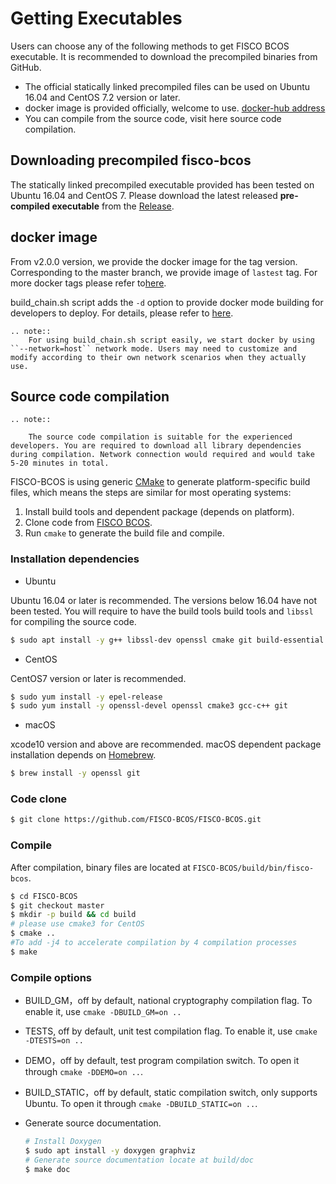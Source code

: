 # Getting Executables

Users can choose any of the following methods to get FISCO BCOS executable. It is recommended to download the precompiled binaries from GitHub.

- The official statically linked precompiled files can be used on Ubuntu 16.04 and CentOS 7.2 version or later.
- docker image is provided officially, welcome to use. [docker-hub address](https://hub.docker.com/r/fiscoorg/fiscobcos)
- You can compile from the source code, visit here source code compilation.

## Downloading precompiled fisco-bcos

The statically linked precompiled executable provided has been tested on Ubuntu 16.04 and CentOS 7. Please download the latest released **pre-compiled executable** from the [Release](https://github.com/FISCO-BCOS/FISCO-BCOS/releases).

## docker image

From v2.0.0 version, we provide the docker image for the tag version. Corresponding to the master branch, we provide image of `lastest` tag. For more docker tags please refer to[here](https://hub.docker.com/r/fiscoorg/fiscobcos/tags).

build_chain.sh script adds the `-d` option to provide docker mode building for developers to deploy. For details, please refer to [here](build_chain.html#id4).

```eval_rst
.. note::
    For using build_chain.sh script easily, we start docker by using ``--network=host`` network mode. Users may need to customize and modify according to their own network scenarios when they actually use.

```

## Source code compilation

```eval_rst
.. note::
    
    The source code compilation is suitable for the experienced developers. You are required to download all library dependencies during compilation. Network connection would required and would take 5-20 minutes in total.
```

FISCO-BCOS is using generic [CMake](https://cmake.org) to generate platform-specific build files, which means the steps are similar for most operating systems:
1.	Install build tools and dependent package (depends on platform).
2.	Clone code from [FISCO BCOS][FSICO-BCOS-GitHub].
3.	Run `cmake` to generate the build file and compile.

### Installation dependencies

- Ubuntu

Ubuntu 16.04 or later is recommended. The versions below 16.04 have not been tested. You will require to have the build tools build tools and `libssl` for compiling the source code.

```bash
$ sudo apt install -y g++ libssl-dev openssl cmake git build-essential autoconf texinfo
```

- CentOS

CentOS7 version or later is recommended.

```bash
$ sudo yum install -y epel-release
$ sudo yum install -y openssl-devel openssl cmake3 gcc-c++ git
```

- macOS

xcode10 version and above are recommended. macOS dependent package installation depends on [Homebrew](https://brew.sh/).

```bash
$ brew install -y openssl git
```

### Code clone

```bash
$ git clone https://github.com/FISCO-BCOS/FISCO-BCOS.git
```

### Compile

After compilation, binary files are located at `FISCO-BCOS/build/bin/fisco-bcos`.

```bash
$ cd FISCO-BCOS
$ git checkout master
$ mkdir -p build && cd build
# please use cmake3 for CentOS
$ cmake ..
#To add -j4 to accelerate compilation by 4 compilation processes
$ make
```

### Compile options

- BUILD_GM，off by default, national cryptography compilation flag. To enable it, use `cmake -DBUILD_GM=on ..`
- TESTS, off by default, unit test compilation flag. To enable it, use `cmake -DTESTS=on ..`
- DEMO，off by default, test program compilation switch. To open it through `cmake -DDEMO=on ..`.
- BUILD_STATIC，off by default, static compilation switch, only supports Ubuntu. To open it through `cmake -DBUILD_STATIC=on ..`.
- Generate source documentation.

    ```bash
    # Install Doxygen
    $ sudo apt install -y doxygen graphviz
    # Generate source documentation locate at build/doc
    $ make doc
    ```

[FSICO-BCOS-GitHub]:https://github.com/FISCO-BCOS/FISCO-BCOS
